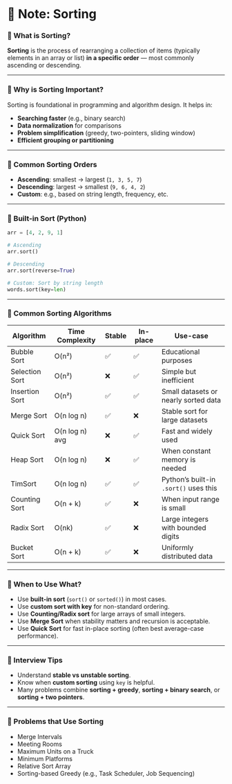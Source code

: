# 📝 Note: Sorting

### 🔹 What is Sorting?

**Sorting** is the process of rearranging a collection of items (typically elements in an array or list) **in a specific order** — most commonly ascending or descending.

---

### 🔹 Why is Sorting Important?

Sorting is foundational in programming and algorithm design. It helps in:

* **Searching faster** (e.g., binary search)
* **Data normalization** for comparisons
* **Problem simplification** (greedy, two-pointers, sliding window)
* **Efficient grouping or partitioning**

---

### 🔹 Common Sorting Orders

* **Ascending**: smallest → largest (`1, 3, 5, 7`)
* **Descending**: largest → smallest (`9, 6, 4, 2`)
* **Custom**: e.g., based on string length, frequency, etc.

---

### 🔹 Built-in Sort (Python)

```python
arr = [4, 2, 9, 1]

# Ascending
arr.sort()

# Descending
arr.sort(reverse=True)

# Custom: Sort by string length
words.sort(key=len)
```

---

### 🔹 Common Sorting Algorithms

| Algorithm      | Time Complexity | Stable | In-place | Use-case                              |
| -------------- | --------------- | ------ | -------- | ------------------------------------- |
| Bubble Sort    | O(n²)           | ✅      | ✅        | Educational purposes                  |
| Selection Sort | O(n²)           | ❌      | ✅        | Simple but inefficient                |
| Insertion Sort | O(n²)           | ✅      | ✅        | Small datasets or nearly sorted data  |
| Merge Sort     | O(n log n)      | ✅      | ❌        | Stable sort for large datasets        |
| Quick Sort     | O(n log n) avg  | ❌      | ✅        | Fast and widely used                  |
| Heap Sort      | O(n log n)      | ❌      | ✅        | When constant memory is needed        |
| TimSort        | O(n log n)      | ✅      | ✅        | Python’s built-in `.sort()` uses this |
| Counting Sort  | O(n + k)        | ✅      | ❌        | When input range is small             |
| Radix Sort     | O(nk)           | ✅      | ❌        | Large integers with bounded digits    |
| Bucket Sort    | O(n + k)        | ✅      | ❌        | Uniformly distributed data            |

---

### 🔹 When to Use What?

* Use **built-in sort** (`sort()` or `sorted()`) in most cases.
* Use **custom sort with key** for non-standard ordering.
* Use **Counting/Radix sort** for large arrays of small integers.
* Use **Merge Sort** when stability matters and recursion is acceptable.
* Use **Quick Sort** for fast in-place sorting (often best average-case performance).

---

### 🔹 Interview Tips

* Understand **stable vs unstable sorting**.
* Know when **custom sorting** using `key` is helpful.
* Many problems combine **sorting + greedy**, **sorting + binary search**, or **sorting + two pointers**.

---

### 🧩 Problems that Use Sorting

* Merge Intervals
* Meeting Rooms
* Maximum Units on a Truck
* Minimum Platforms
* Relative Sort Array
* Sorting-based Greedy (e.g., Task Scheduler, Job Sequencing)